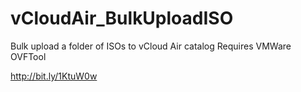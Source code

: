 # vCloudAir_BulkUploadISO
Bulk upload a folder of ISOs to vCloud Air catalog
Requires VMWare OVFTool

http://bit.ly/1KtuW0w